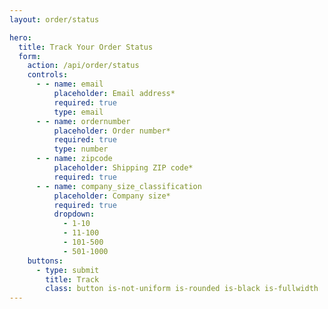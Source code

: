 ```yaml
---
layout: order/status

hero:
  title: Track Your Order Status
  form:
    action: /api/order/status
    controls:
      - - name: email
          placeholder: Email address*
          required: true
          type: email
      - - name: ordernumber
          placeholder: Order number*
          required: true
          type: number
      - - name: zipcode
          placeholder: Shipping ZIP code*
          required: true
      - - name: company_size_classification
          placeholder: Company size*
          required: true
          dropdown:
            - 1-10
            - 11-100
            - 101-500
            - 501-1000
    buttons:
      - type: submit
        title: Track
        class: button is-not-uniform is-rounded is-black is-fullwidth
---
```

